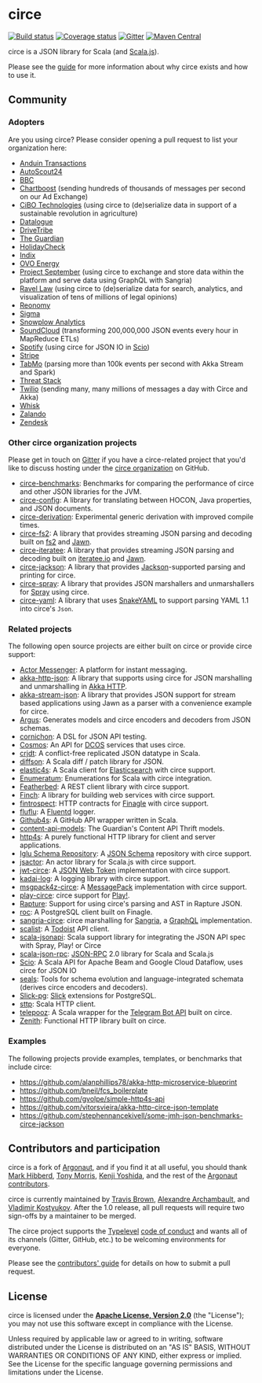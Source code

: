# circe

[![Build status](https://img.shields.io/travis/circe/circe/master.svg)](https://travis-ci.org/circe/circe)
[![Coverage status](https://img.shields.io/codecov/c/github/circe/circe/master.svg)](https://codecov.io/github/circe/circe)
[![Gitter](https://img.shields.io/badge/gitter-join%20chat-green.svg)](https://gitter.im/circe/circe)
[![Maven Central](https://img.shields.io/maven-central/v/io.circe/circe-core_2.11.svg)](https://maven-badges.herokuapp.com/maven-central/io.circe/circe-core_2.11)

circe is a JSON library for Scala (and [Scala.js][scala-js]).

Please see the [guide](https://circe.github.io/circe/) for more information
about why circe exists and how to use it.

## Community

### Adopters

Are you using circe? Please consider opening a pull request to list your organization here:

* [Anduin Transactions](https://anduintransact.com/)
* [AutoScout24](https://www.autoscout24.com/)
* [BBC](http://www.bbc.co.uk)
* [Chartboost](https://www.chartboost.com/) (sending hundreds of thousands of messages per second on our Ad Exchange)
* [CiBO Technologies](http://www.cibotechnologies.com) (using circe to (de)serialize data in support of a sustainable revolution in agriculture)
* [Datalogue](https://datalogue.io)
* [DriveTribe](https://drivetribe.com)
* [The Guardian](https://www.theguardian.com)
* [HolidayCheck](https://www.holidaycheck.de)
* [Indix](https://www.indix.com)
* [OVO Energy](https://www.ovoenergy.com)
* [Project September](http://www.projectseptember.com) (using circe to exchange and store data within the platform and serve data using GraphQL with Sangria)
* [Ravel Law](http://ravellaw.com/technology/) (using circe to (de)serialize data for search, analytics, and visualization of tens of millions of legal opinions)
* [Reonomy](https://reonomy.com/)
* [Sigma](https://sig.ma)
* [Snowplow Analytics](https://snowplowanalytics.com/)
* [SoundCloud](https://www.soundcloud.com) (transforming 200,000,000 JSON events every hour in MapReduce ETLs)
* [Spotify](https://www.spotify.com) (using circe for JSON IO in [Scio][scio])
* [Stripe](https://stripe.com)
* [TabMo](http://tabmo-group.io/) (parsing more than 100k events per second with Akka Stream and Spark)
* [Threat Stack](https://www.threatstack.com/)
* [Twilio](https://www.twilio.com) (sending many, many millions of messages a day with Circe and Akka)
* [Whisk](https://whisk.com)
* [Zalando](https://zalando.de)
* [Zendesk](https://zendesk.com)

### Other circe organization projects

Please get in touch on [Gitter][gitter] if you have a circe-related project that you'd like to discuss hosting under the
[circe organization][circe-org] on GitHub.

* [circe-benchmarks][circe-benchmarks]: Benchmarks for comparing the performance of circe and other JSON libraries for the JVM.
* [circe-config][circe-config]: A library for translating between HOCON, Java properties, and JSON documents.
* [circe-derivation][circe-derivation]: Experimental generic derivation with improved compile times.
* [circe-fs2][circe-fs2]: A library that provides streaming JSON parsing and decoding built on [fs2][fs2] and [Jawn][jawn].
* [circe-iteratee][circe-iteratee]: A library that provides streaming JSON parsing and decoding built on [iteratee.io][iteratee] and [Jawn][jawn].
* [circe-jackson][circe-jackson]: A library that provides [Jackson][jackson]-supported parsing and printing for circe.
* [circe-spray][circe-spray]: A library that provides JSON marshallers and unmarshallers for [Spray][spray] using circe.
* [circe-yaml][circe-yaml]: A library that uses [SnakeYAML][snakeyaml] to support parsing YAML 1.1
  into circe's `Json`.

### Related projects

The following open source projects are either built on circe or provide circe support:

* [Actor Messenger][actor-im]: A platform for instant messaging.
* [akka-http-json][akka-http-json]: A library that supports using circe for JSON marshalling and
  unmarshalling in [Akka HTTP][akka-http].
* [akka-stream-json][akka-stream-json]: A library that provides JSON support for stream based applications using Jawn as a parser with a convenience example for circe.
* [Argus][argus]: Generates models and circe encoders and decoders from JSON schemas.
* [cornichon][cornichon]: A DSL for JSON API testing.
* [Cosmos][cosmos]: An API for [DCOS][dcos] services that uses circe.
* [crjdt][crjdt]: A conflict-free replicated JSON datatype in Scala.
* [diffson][diffson]: A Scala diff / patch library for JSON.
* [elastic4s][elastic4s]: A Scala client for [Elasticsearch][elasticsearch] with circe support.
* [Enumeratum][enumeratum]: Enumerations for Scala with circe integration.
* [Featherbed][featherbed]: A REST client library with circe support.
* [Finch][finch]: A library for building web services with circe support.
* [fintrospect][fintrospect]: HTTP contracts for [Finagle][finagle] with circe support.
* [fluflu][fluflu]: A [Fluentd][fluentd] logger.
* [Github4s][github4s]: A GitHub API wrapper written in Scala.
* [content-api-models][guardian-content-api-models]: The Guardian's Content API Thrift models.
* [http4s][http4s]: A purely functional HTTP library for client and server applications.
* [Iglu Schema Repository][iglu]: A [JSON Schema][json-schema] repository with circe support.
* [jsactor][jsactor]: An actor library for Scala.js with circe support.
* [jwt-circe][jwt-circe]: A [JSON Web Token][jwt] implementation with circe support.
* [kadai-log][kadai-log]: A logging library with circe support.
* [msgpack4z-circe][msgpack4z-circe]: A [MessagePack][msgpack] implementation with circe support.
* [play-circe][play-circe]: circe support for [Play!][play].
* [Rapture][rapture]: Support for using circe's parsing and AST in Rapture JSON.
* [roc][roc]: A PostgreSQL client built on Finagle.
* [sangria-circe][sangria-circe]: circe marshalling for [Sangria][sangria], a [GraphQL][graphql]
  implementation.
* [scalist][scalist]: A [Todoist][todoist] API client.
* [scala-jsonapi][scala-jsonapi]:  Scala support library for integrating the JSON API spec with Spray, Play! or Circe
* [scala-json-rpc]: [JSON-RPC][json-rpc] 2.0 library for Scala and Scala.js 
* [Scio][scio]: A Scala API for Apache Beam and Google Cloud Dataflow, uses circe for JSON IO
* [seals][seals]: Tools for schema evolution and language-integrated schemata (derives circe encoders and decoders).
* [Slick-pg][slick-pg]: [Slick][slick] extensions for PostgreSQL.
* [sttp][sttp]: Scala HTTP client.
* [telepooz][telepooz]: A Scala wrapper for the [Telegram Bot API][telegram-bot-api] built on circe.
* [Zenith][zenith]: Functional HTTP library built on circe.

### Examples

The following projects provide examples, templates, or benchmarks that include circe:

* https://github.com/alanphillips78/akka-http-microservice-blueprint
* https://github.com/bneil/fcs_boilerplate
* https://github.com/gvolpe/simple-http4s-api
* https://github.com/vitorsvieira/akka-http-circe-json-template
* https://github.com/stephennancekivell/some-jmh-json-benchmarks-circe-jackson

## Contributors and participation

circe is a fork of [Argonaut][argonaut], and if you find it at all useful, you should thank
[Mark Hibberd][markhibberd], [Tony Morris][tonymorris], [Kenji Yoshida][xuwei-k], and the rest of
the [Argonaut contributors][argonaut-contributors].

circe is currently maintained by [Travis Brown][travisbrown], [Alexandre Archambault][archambault],
and [Vladimir Kostyukov][vkostyukov]. After the 1.0 release, all pull requests will require two
sign-offs by a maintainer to be merged.

The circe project supports the [Typelevel][typelevel] [code of conduct][code-of-conduct] and wants
all of its channels (Gitter, GitHub, etc.) to be welcoming environments for everyone.

Please see the [contributors' guide](CONTRIBUTING.md) for details on how to submit a pull request.

## License

circe is licensed under the **[Apache License, Version 2.0][apache]** (the
"License"); you may not use this software except in compliance with the License.

Unless required by applicable law or agreed to in writing, software
distributed under the License is distributed on an "AS IS" BASIS,
WITHOUT WARRANTIES OR CONDITIONS OF ANY KIND, either express or implied.
See the License for the specific language governing permissions and
limitations under the License.

[actor-im]: https://actor.im/
[akka-http]: http://doc.akka.io/docs/akka/current/scala/http/
[akka-http-json]: https://github.com/hseeberger/akka-http-json
[akka-stream-json]: https://github.com/knutwalker/akka-stream-json
[apache]: http://www.apache.org/licenses/LICENSE-2.0
[archambault]: https://twitter.com/alxarchambault
[argonaut]: http://argonaut.io/
[argonaut-contributors]: https://github.com/argonaut-io/argonaut/graphs/contributors
[argus]: https://github.com/aishfenton/Argus
[circe-benchmarks]: https://github.com/circe/circe-benchmarks
[circe-config]: https://github.com/circe/circe-config
[circe-derivation]: https://github.com/circe/circe-derivation
[circe-fs2]: https://github.com/circe/circe-fs2
[circe-iteratee]: https://github.com/circe/circe-iteratee
[circe-jackson]: https://github.com/circe/circe-jackson
[circe-org]: https://github.com/circe
[circe-spray]: https://github.com/circe/circe-spray
[circe-yaml]: https://github.com/circe/circe-yaml
[crjdt]: https://github.com/fthomas/crjdt
[code-of-conduct]: http://typelevel.org/conduct.html
[cornichon]: https://github.com/agourlay/cornichon
[cosmos]: https://github.com/dcos/cosmos
[dcos]: https://dcos.io/
[diffson]: https://github.com/gnieh/diffson
[elastic4s]: https://github.com/sksamuel/elastic4s
[elasticsearch]: https://www.elastic.co/
[enumeratum]: https://github.com/lloydmeta/enumeratum
[featherbed]: https://github.com/finagle/featherbed
[finagle]: https://twitter.github.io/finagle/
[finch]: https://github.com/finagle/finch
[fintrospect]: https://github.com/daviddenton/fintrospect
[fluentd]: http://www.fluentd.org/
[fluflu]: https://github.com/tkrs/fluflu
[fs2]: https://github.com/functional-streams-for-scala/fs2
[github4s]: https://github.com/47deg/github4s
[gitter]: https://gitter.im/circe/circe
[guardian-content-api-models]: https://github.com/guardian/content-api-models
[http4s]: https://github.com/http4s/http4s
[iteratee]: https://github.com/travisbrown/iteratee
[iglu]: https://github.com/snowplow/iglu
[jackson]: https://github.com/FasterXML/jackson
[jawn]: https://github.com/non/jawn
[jsactor]: https://github.com/codemettle/jsactor
[json-schema]: http://json-schema.org/
[json-rpc]: http://www.jsonrpc.org
[jwt]: https://tools.ietf.org/html/draft-ietf-oauth-json-web-token-32
[jwt-circe]: http://pauldijou.fr/jwt-scala/samples/jwt-circe/
[kadai-log]: https://bitbucket.org/atlassian/kadai-log
[markhibberd]: https://github.com/markhibberd
[msgpack]: https://github.com/msgpack/msgpack/blob/master/spec.md
[msgpack4z-circe]: https://github.com/msgpack4z/msgpack4z-circe
[play]: https://www.playframework.com/
[play-circe]: https://github.com/jilen/play-circe
[graphql]: http://graphql.org/docs/getting-started/
[rapture]: http://rapture.io/
[roc]: https://github.com/finagle/roc
[sangria]: http://sangria-graphql.org/
[sangria-circe]: https://github.com/sangria-graphql/sangria-circe
[scala-js]: http://www.scala-js.org/
[scala-jsonapi]: https://github.com/zalando/scala-jsonapi
[scala-json-rpc]: https://github.com/shogowada/scala-json-rpc
[scalist]: https://github.com/vpavkin/scalist
[scio]: https://github.com/spotify/scio
[seals]: https://github.com/durban/seals/
[slick]: http://slick.lightbend.com/
[slick-pg]: https://github.com/tminglei/slick-pg
[snakeyaml]: https://bitbucket.org/asomov/snakeyaml
[spray]: http://spray.io/
[sttp]: https://github.com/softwaremill/sttp
[telegram-bot-api]: https://core.telegram.org/bots/api
[telepooz]: https://github.com/nikdon/telepooz
[todoist]: https://developer.todoist.com/
[tonymorris]: https://github.com/tonymorris
[travisbrown]: https://twitter.com/travisbrown
[typelevel]: http://typelevel.org/
[vkostyukov]: https://twitter.com/vkostyukov
[xuwei-k]: https://github.com/xuwei-k
[zenith]: https://github.com/sungiant/zenith
